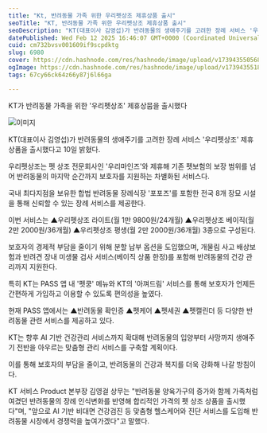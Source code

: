 ```yaml
---
title: "Kt, 반려동물 가족 위한 우리펫상조 제휴상품 출시"
seoTitle: "KT, 반려동물 가족 위한 우리펫상조 제휴상품 출시"
seoDescription: "KT(대표이사 김영섭)가 반려동물의 생애주기를 고려한 장례 서비스 '우리펫상조' 제휴상품을 출시했다고 10일 밝혔다."
datePublished: Wed Feb 12 2025 16:46:07 GMT+0000 (Coordinated Universal Time)
cuid: cm732bvsv001609if9scpdktg
slug: 6980
cover: https://cdn.hashnode.com/res/hashnode/image/upload/v1739435505685/06d57b94-993c-4d03-a163-ecade10adb75.webp
ogImage: https://cdn.hashnode.com/res/hashnode/image/upload/v1739435518992/67ae0198-278f-4297-b02a-e08c58aa9563.webp
tags: 67cy66ck64z66y87j6l66ga

---
```



KT가 반려동물 가족을 위한 '우리펫상조' 제휴상뭄을 출시했다

![이미지](https://cdn.hashnode.com/res/hashnode/image/upload/v1739434395559/1321288a-e60b-4eef-95ac-e0257d5df1a0.jpeg)

KT(대표이사 김영섭)가 반려동물의 생애주기를 고려한 장례 서비스 '우리펫상조' 제휴상품을 출시했다고 10일 밝혔다.

우리펫상조는 펫 상조 전문회사인 '우리마인즈'와 제휴해 기존 펫보험의 보장 범위를 넘어 반려동물의 마지막 순간까지 보호자를 지원하는 차별화된 서비스다.

국내 최다지점을 보유한 합법 반려동물 장례식장 '포포즈'를 포함한 전국 8개 장묘 시설을 통해 신뢰할 수 있는 장례 서비스를 제공한다.

이번 서비스는 ▲우리펫상조 라이트(월 1만 9800원/24개월) ▲우리펫상조 베이직(월 2만 2000원/36개월) ▲우리펫상조 평생(월 2만 2000원/36개월) 3종으로 구성된다.

보호자의 경제적 부담을 줄이기 위해 분할 납부 옵션을 도입했으며, 개물림 사고 배상보험과 반려견 장내 미생물 검사 서비스(베이직 상품 한정)를 포함해 반려동물의 건강 관리까지 지원한다.

특히 KT는 PASS 앱 내 '펫쿵' 메뉴와 KT의 '아껴드림' 서비스를 통해 보호자가 언제든 간편하게 가입하고 이용할 수 있도록 편의성을 높였다.

현재 PASS 앱에서는 ▲반려동물 확인증 ▲펫케어 ▲펫세권 ▲펫캘린더 등 다양한 반려동물 관련 서비스를 제공하고 있다.

KT는 향후 AI 기반 건강관리 서비스까지 확대해 반려동물의 입양부터 사망까지 생애주기 전반을 아우르는 맞춤형 관리 서비스를 구축할 계획이다.

이를 통해 보호자의 부담을 줄이고, 반려동물의 건강과 복지를 더욱 강화해 나갈 방침이다.

KT 서비스 Product 본부장 김영걸 상무는 "반려동물 양육가구의 증가와 함께 가족처럼 여겼던 반려동물의 장례 인식변화를 반영해 합리적인 가격의 펫 상조 상품을 출시했다"며, "앞으로 AI 기반 비대면 건강검진 등 맞춤형 헬스케어와 진단 서비스를 도입해 반려동물 시장에서 경쟁력을 높여가겠다"고 말했다.